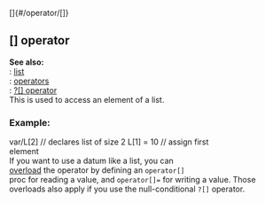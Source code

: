 []{#/operator/[]}    
## \[\] operator    
**See also:**    
:   [list](/ref/list)    
:   [operators](/ref/operator)    
:   [?\[\] operator](/ref/operator/%3f%5B%5D)    
This is used to access an element of a list.    
### Example:    
var/L\[2\] // declares list of size 2 L\[1\] = 10 // assign first    
element    
If you want to use a datum like a list, you can    
[overload](/ref/operator/overload) the operator by defining an `operator[]`    
proc for reading a value, and `operator[]=` for writing a value. Those    
overloads also apply if you use the null-conditional `?[]` operator.  